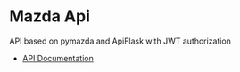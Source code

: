 # Mazda Api

API based on pymazda and ApiFlask with JWT authorization

 - [API Documentation](https://mazda-api.vercel.app)